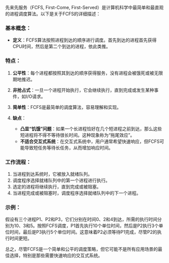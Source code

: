 先来先服务（FCFS, First-Come, First-Served）是计算机科学中最简单和最直观的进程调度算法。以下是关于FCFS的详细描述：

### 基本概念：

- **定义**：FCFS算法按照进程到达的顺序进行调度。首先到达的进程首先获得CPU时间，然后是第二个到达的进程，依此类推。

### 特点：

1. **公平性**：每个进程都按照其到达的顺序获得服务，没有进程会被饿死或被无限期地推迟。

2. **非抢占式**：一旦一个进程开始执行，它会继续执行，直到完成或发生某种事件，如I/O请求。

3. **简单性**：FCFS是最简单的调度算法，容易理解和实现。

4. **缺点**：
   - **凸显“饥饿”问题**：如果一个长进程恰好在几个短进程之前到达，那么这些短进程将不得不等待很长时间。这种现象称为“拖尾效应”。
   - **不适合交互式系统**：在交互式系统中，用户通常希望快速响应，但FCFS可能导致短任务等待长任务，从而增加响应时间。

### 工作流程：

1. 当进程到达系统时，它被放入就绪队列。
2. 调度程序选择就绪队列中的第一个进程进行执行。
3. 选定的进程将继续执行，直到完成或被阻塞。
4. 当进程完成或被阻塞时，调度程序选择就绪队列中的下一个进程。

### 示例：

假设有三个进程P1、P2和P3，它们分别在时间0、2和4到达，所需的执行时间分别为10、3和5。按照FCFS调度，P1首先执行10个单位时间，然后是P2执行3个单位时间，最后是P3执行5个单位时间。这意味着P2必须等待P1完成，尽管P2的执行时间更短。

总之，尽管FCFS是一个简单和公平的调度策略，但它可能不是所有应用场景的最佳选择，特别是那些需要快速响应的交互式系统。